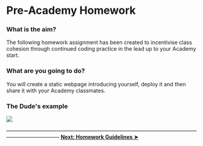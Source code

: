 # Pre-Academy Homework

### What is the aim?

The following homework assignment has been created to incentivise class cohesion through continued coding practice in the lead up to your Academy start.

### What are you going to do?

You will create a static webpage introducing yourself, deploy it and then share it with your Academy classmates.

### The Dude's example

![](https://cd.sseu.re/The_Big_Lebio_2018-03-16_11-47-48.png)

―――――――――――――――――――――――――――――――――――――――――――――― **[Next: Homework Guidelines ➤](https://github.com/Codaisseur/pre-academy-homework/tree/master/01.%20Guidelines)**
